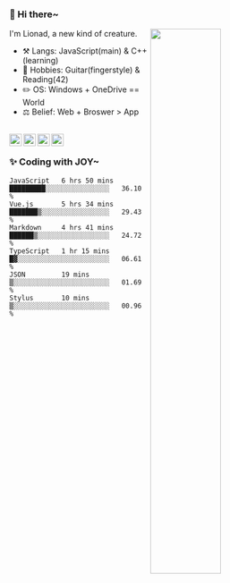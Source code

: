 ### 👋 Hi there~

[<img align="right" width="50%" src="https://github-readme-stats.vercel.app/api?username=Lionad-Morotar&show_icons=true">](https://metrics.lecoq.io/Lionad-Morotar?template=classic)

I'm Lionad, a new kind of creature.

- ⚒️ Langs: JavaScript(main) & C++(learning)
- 🎨 Hobbies: Guitar(fingerstyle) & Reading(42)
- ✏️ OS: Windows + OneDrive == World
- ⚖️ Belief: Web + Broswer > App

<br />

<a href="https://www.lionad.art">
  <img align="left" alt="lionad-art" width="22px" src="https://cdn.jsdelivr.net/npm/simple-icons@3.1.0/icons/wordpress.svg" />
</a>
<a href="#1806234223">
  <img align="left" alt="1806234223" width="22px" src="https://cdn.jsdelivr.net/npm/simple-icons@3.1.0/icons/tencentqq.svg" />
</a>
<a href="https://www.zhihu.com/people/Lionad">
  <img align="left" alt="132yse" width="22px" src="https://cdn.jsdelivr.net/npm/simple-icons@3.1.0/icons/zhihu.svg" />
</a>
<a href="https://github.com/Lionad-Morotar">
  <img align="left" alt="yisar" width="22px" src="https://cdn.jsdelivr.net/npm/simple-icons@3.1.0/icons/github.svg" />
</a>

<br />

### ✨ Coding with JOY~

<!--START_SECTION:waka-->

```text
JavaScript   6 hrs 50 mins   █████████░░░░░░░░░░░░░░░░   36.10 %
Vue.js       5 hrs 34 mins   ███████▒░░░░░░░░░░░░░░░░░   29.43 %
Markdown     4 hrs 41 mins   ██████▒░░░░░░░░░░░░░░░░░░   24.72 %
TypeScript   1 hr 15 mins    █▓░░░░░░░░░░░░░░░░░░░░░░░   06.61 %
JSON         19 mins         ▒░░░░░░░░░░░░░░░░░░░░░░░░   01.69 %
Stylus       10 mins         ▒░░░░░░░░░░░░░░░░░░░░░░░░   00.96 %
```

<!--END_SECTION:waka-->
